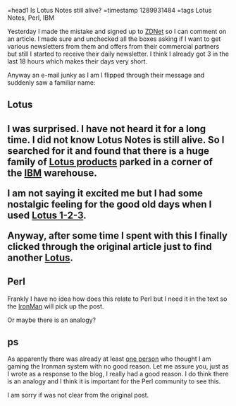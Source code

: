 =head1 Is Lotus Notes still alive?
=timestamp 1289931484
=tags Lotus Notes, Perl, IBM

Yesterday I made the mistake and signed up to <a href="http://www.zdnet.com/">ZDNet</a> so 
I can comment on an article. I made sure and unchecked all the boxes asking if I want to get 
various newsletters from them and offers from their commercial partners but still I 
started to receive their daily newsletter. I think I already got 3 in the last 18 hours 
which makes their days very short.

Anyway an e-mail junky as I am I flipped through their message and suddenly saw a familiar
name:

<h2>Lotus<h2>

I was surprised. I have not heard it for a long time. I did not know <b>Lotus Notes</b>
is still alive. So I searched for it and found that there is a huge family of 
<a href="http://www.ibm.com/software/lotus/">Lotus products</a> parked in a corner
of the <a href="http://www.ibm.com/">IBM</a> warehouse.

I am not saying it excited me but I had some nostalgic feeling for the good old days
when I used <a href="http://en.wikipedia.org/wiki/Lotus_1-2-3">Lotus 1-2-3</a>.

Anyway, after some time I spent with this I finally clicked through the original article
just to find another <a href="http://www.zdnet.com/photos/lotus-concept-line-up-photos/470655">Lotus</a>.

<h2>Perl</h2>

Frankly I have no idea how does this relate to Perl but I need it in the text so the
<a href="http://ironman.enlightenedperl.org/">IronMan</a> will pick up the post. 

Or maybe there is an analogy?

<h2>ps</h2>
As apparently there was already at least <a href="http://curiousprogrammer.wordpress.com/2010/11/16/gaming-ironman-perl/">one person</a>
who thought I am gaming the Ironman system with no good reason.
Let me assure you, just as I wrote as a response to the blog, I really had a good reason.
I do think there is an analogy and I think it is important for the Perl community to see this. 

I am sorry if was not clear from the original post.

